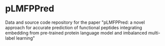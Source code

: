 # pLMFPPred
Data and source code repository for the paper "pLMFPPred: a novel approach for accurate prediction of functional peptides integrating embedding from pre-trained protein language model and imbalanced multi-label learning"
